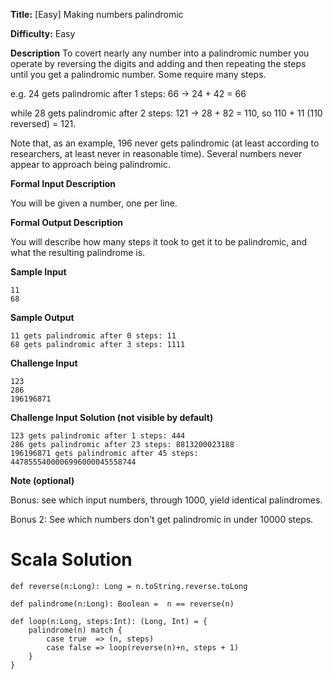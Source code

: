 **Title:** [Easy] Making numbers palindromic

**Difficulty:** Easy

**Description**
To covert nearly any number into a palindromic number you operate by reversing the digits and adding and then repeating the steps until you get a palindromic number. Some require many steps.

e.g. 24 gets palindromic after 1 steps: 66 -&gt; 24 + 42 = 66

while 28 gets palindromic after 2 steps: 121 -&gt; 28 + 82 = 110, so 110 + 11 (110 reversed) = 121.

Note that, as an example, 196 never gets palindromic (at least according to researchers, at least never in reasonable time). Several numbers never appear to approach being palindromic.

**Formal Input Description**

You will be given a number, one per line.

**Formal Output Description**

You will describe how many steps it took to get it to be palindromic, and what the resulting palindrome is.

**Sample Input**

    11
    68

**Sample Output**

    11 gets palindromic after 0 steps: 11
    68 gets palindromic after 3 steps: 1111

**Challenge Input**

    123
    286
    196196871

**Challenge Input Solution (not visible by default)**

    123 gets palindromic after 1 steps: 444
    286 gets palindromic after 23 steps: 8813200023188
    196196871 gets palindromic after 45 steps: 4478555400006996000045558744

**Note (optional)**

Bonus: see which input numbers, through 1000, yield identical palindromes. 

Bonus 2: See which numbers don't get palindromic in under 10000 steps.

# Scala Solution

	def reverse(n:Long): Long = n.toString.reverse.toLong

	def palindrome(n:Long): Boolean =  n == reverse(n)

	def loop(n:Long, steps:Int): (Long, Int) = {
		palindrome(n) match {
			case true  => (n, steps)
			case false => loop(reverse(n)+n, steps + 1)
		}
	}

